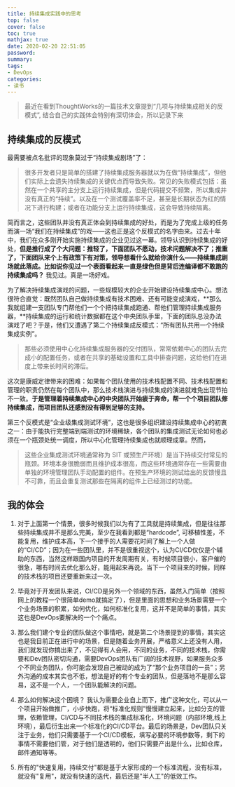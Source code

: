 ```yaml
---
title: 持续集成实践中的思考
top: false
cover: false
toc: true
mathjax: true
date: 2020-02-20 22:51:05
password:
summary:
tags:
- DevOps
categories:
- 读书
---
```


> 最近在看到ThoughtWorks的一篇技术文章提到“几项与持续集成相关的反模式”, 结合自己的实践体会特别有深切体会，所以记录下来

## 持续集成的反模式

最需要被点名批评的现象莫过于“持续集成剧场”了：

> 很多开发者只是简单的搭建了持续集成服务器就以为在做“持续集成”，但他们实际上会遗失持续集成的关键优点而导致失败。常见的失败模式包括：虽然在一个共享的主分支上运行持续集成，但是代码提交不频繁，所以集成并没有真正的“持续”。以及在一个测试覆盖率不足，甚至是长期状态为红的情况下进行构建；或者在功能分支上运行持续集成，这会导致持续隔离。

简而言之，这些团队并没有真正体会到持续集成的好处，而是为了完成上级的任务而演一场“我们在持续集成”的戏——这也正是这个反模式的名字由来。过去十年中，我们在众多刚开始实施持续集成的企业见过这一幕。领导认识到持续集成的好处，**但是推行成了个大问题：推轻了，下面团队不愿动，技术问题解决不了；推重了，下面团队来个上有政策下有对策，领导想看什么就给你演什么——持续集成剧场就此落成。比如说你见过一个表面看起来一直是绿色但是背后连编译都不敢跑的持续集成吗？** 我见过。真是一场好戏。

为了解决持续集成演戏的问题，一些规模较大的企业开始建设持续集成中心。想法很符合直觉：既然团队自己做持续集成有技术困难、还有可能变成演戏，**那么我就组建一支团队专门帮他们一个个把持续集成跑通、帮他们管理持续集成服务器，**持续集成的运行和统计数据都在这个中央团队手里，下面的团队总没办法演戏了吧？于是，他们又遭遇了第二个持续集成反模式：“所有团队共用一个持续集成实例”。

> 那些必须使用中心化持续集成服务器的交付团队，常常依赖中心的团队去完成小的配置任务，或者在共享的基础设置和工具中排查问题，这给他们在进度上带来长时间的滞后。

这次是康威定律带来的困难：如果每个团队使用的技术栈配置不同、技术栈配置和管理的职责仍然在每个团队中，那么技术栈演进与持续集成的演进就难免出现节拍不一致。**于是管理着持续集成中心的中央团队开始疲于奔命，帮一个个项目团队修持续集成，而项目团队还感到没有得到足够的支持。**

第三个反模式是“企业级集成测试环境”，这也是很多组织建设持续集成中心的初衷之一：由于能执行完整端到端测试的环境稀缺，各个团队的集成测试无论如何也必须在一个瓶颈处统一调度，所以中心化管理持续集成也就顺理成章。然而，

> 这些企业集成测试环境通常称为 SIT 或预生产环境）是当下持续交付常见的瓶颈。环境本身很脆弱而且维护成本很高，而这些环境通常存在一些需要由单独的环境管理团队手动配置的组件。在预生产环境的测试给出的反馈慢且不可靠，而且会重复测试那些在隔离的组件上已经测过的功能。

## 我的体会

1. 对于上面第一个情景，很多时候我们以为有了工具就是持续集成，但是往往那些持续集成并不是那么完美，至少在我看到都是“hardcode”, 可移植性差，不能复用，维护成本高，下一个接手的人需要花时间了解上一个人做的“CI/CD”；因为在一些团队里，并不是很重视这个，认为CI/CD仅仅是个辅助的东西，当然这样跟国内项目的开发周期有关，有时候项目很小，客户催的很急，哪有时间去优化那么好，能用起来再说。当下一个项目来的时候，同样的技术栈的项目还要重新来过一次。

2. 毕竟对于开发团队来说，CI/CD是另外一个领域的东西，虽然入门简单（按照网上的教程一个很简单demo就搞定了），但是里面的思想和业务场景需要一个个业务场景的积累，如何优化，如何标准化复用，这并不是简单的事情，其实这也是DevOps要解决的一个个痛点。

3. 那么我们建个专业的团队做这个事情吧，就是第二个场景提到的事情，其实这也是我目前正在进行中的场景，但是随着业务开展，严格意义上还没有人用，我们就发现你搞出来了，不见得有人会用，不同的业务，不同的技术栈，你需要和Dev团队密切沟通，需要DevOps团队有广阔的技术视野，如果服务众多个不同业务团队，你可能会发现自己被动的成为了“那个业务项目的一员”；另外沟通的成本其实也不低，想法是好的有个专业的团队，但是落地不是那么容易，这不是一个人，一个团队能解决的问题。

4. 那么如何解决这个困境？ 我认为需要企业自上而下，推广这种文化，可以从一个项目开始做推广，小步快跑，将“标准化规则”慢慢建立起来，比如分支的管理，依赖管理，CI/CD与不同技术栈的集成标准化，环境问题（内部环境,线上环境），最后衍生出来一个标准化的CI/CD平台。最后的场景是，Dev团队只关注于业务，他们只需要基于一个CI/CD模板，填写必要的环境参数等，剩下的事情不需要他们管，对于他们是透明的，他们只需要产出是什么，比如仓库，邮件通知等等。

5. 所有的"快速复用，持续交付"都是基于大家形成的一个标准流程，没有标准，就没有"复用"，就没有快速的迭代，最后还是"半人工"的低效工作。